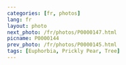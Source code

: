 ```yaml
---
categories: [fr, photos]
lang: fr
layout: photo
next_photo: /fr/photos/P0000147.html
picname: P0000144
prev_photo: /fr/photos/P0000145.html
tags: [Euphorbia, Prickly Pear, Tree]
---
```

